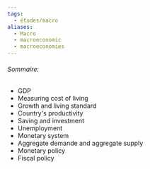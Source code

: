 ```yaml
---
tags:
  - études/macro
aliases:
  - Macro
  - macroeconomic
  - macroeconomies
---
```


###### Sommaire:
- GDP
- Measuring cost of living
- Growth and living standard
- Country's productivity
- Saving and investment
- Unemployment
- Monetary system
- Aggregate demande and aggregate supply
- Monetary policy
- Fiscal policy